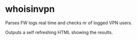 # whoisinvpn 
Parses FW logs real time and checks nr of logged VPN users.

Outputs a self refreshing HTML showing the results.
